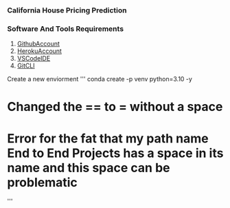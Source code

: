 ### California House Pricing Prediction 


### Software And Tools Requirements
1. [GithubAccount](https://github.com)
2. [HerokuAccount](https://heroku.com)
3. [VSCodeIDE](https://code.visualstudion.com/)
4. [GitCLI](https://git-scm.com/book/en/v2/Getting-Started-The-Command-Line)


Create a new enviorment 
'''
conda create -p venv python=3.10 -y 
# Changed the == to = without a space 
# Error for the fat that my path name End to End Projects has a space in its name and this space can be problematic
'''
